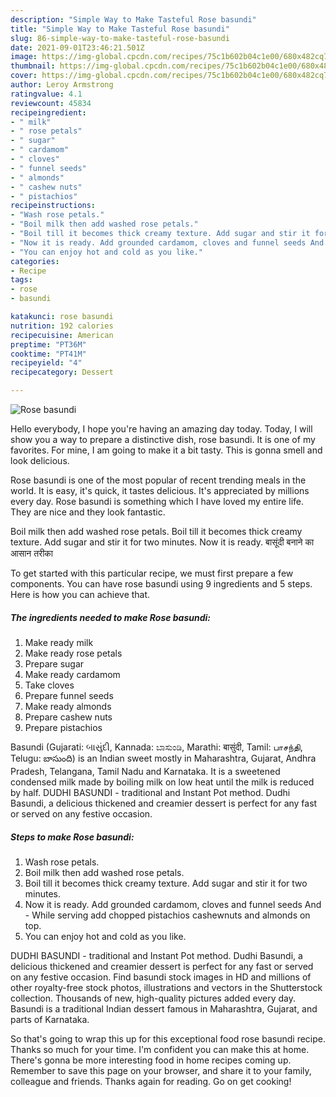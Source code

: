 ```yaml
---
description: "Simple Way to Make Tasteful Rose basundi"
title: "Simple Way to Make Tasteful Rose basundi"
slug: 86-simple-way-to-make-tasteful-rose-basundi
date: 2021-09-01T23:46:21.501Z
image: https://img-global.cpcdn.com/recipes/75c1b602b04c1e00/680x482cq70/rose-basundi-recipe-main-photo.jpg
thumbnail: https://img-global.cpcdn.com/recipes/75c1b602b04c1e00/680x482cq70/rose-basundi-recipe-main-photo.jpg
cover: https://img-global.cpcdn.com/recipes/75c1b602b04c1e00/680x482cq70/rose-basundi-recipe-main-photo.jpg
author: Leroy Armstrong
ratingvalue: 4.1
reviewcount: 45834
recipeingredient:
- " milk"
- " rose petals"
- " sugar"
- " cardamom"
- " cloves"
- " funnel seeds"
- " almonds"
- " cashew nuts"
- " pistachios"
recipeinstructions:
- "Wash rose petals."
- "Boil milk then add washed rose petals."
- "Boil till it becomes thick creamy texture. Add sugar and stir it for two minutes."
- "Now it is ready. Add grounded cardamom, cloves and funnel seeds And  While serving add chopped pistachios cashewnuts and almonds on top."
- "You can enjoy hot and cold as you like."
categories:
- Recipe
tags:
- rose
- basundi

katakunci: rose basundi 
nutrition: 192 calories
recipecuisine: American
preptime: "PT36M"
cooktime: "PT41M"
recipeyield: "4"
recipecategory: Dessert

---
```



![Rose basundi](https://img-global.cpcdn.com/recipes/75c1b602b04c1e00/680x482cq70/rose-basundi-recipe-main-photo.jpg)

Hello everybody, I hope you're having an amazing day today. Today, I will show you a way to prepare a distinctive dish, rose basundi. It is one of my favorites. For mine, I am going to make it a bit tasty. This is gonna smell and look delicious.

Rose basundi is one of the most popular of recent trending meals in the world. It is easy, it's quick, it tastes delicious. It's appreciated by millions every day. Rose basundi is something which I have loved my entire life. They are nice and they look fantastic.

Boil milk then add washed rose petals. Boil till it becomes thick creamy texture. Add sugar and stir it for two minutes. Now it is ready. बासूंदी बनाने का आसान तरीका


To get started with this particular recipe, we must first prepare a few components. You can have rose basundi using 9 ingredients and 5 steps. Here is how you can achieve that.

<!--inarticleads1-->

##### The ingredients needed to make Rose basundi:

1. Make ready  milk
1. Make ready  rose petals
1. Prepare  sugar
1. Make ready  cardamom
1. Take  cloves
1. Prepare  funnel seeds
1. Make ready  almonds
1. Prepare  cashew nuts
1. Prepare  pistachios


Basundi (Gujarati: બાસુંદી, Kannada: ಬಾಸುಂಡಿ, Marathi: बासुंदी, Tamil: பாசந்தி, Telugu: బాసుంది) is an Indian sweet mostly in Maharashtra, Gujarat, Andhra Pradesh, Telangana, Tamil Nadu and Karnataka. It is a sweetened condensed milk made by boiling milk on low heat until the milk is reduced by half. DUDHI BASUNDI - traditional and Instant Pot method. Dudhi Basundi, a delicious thickened and creamier dessert is perfect for any fast or served on any festive occasion. 

<!--inarticleads2-->

##### Steps to make Rose basundi:

1. Wash rose petals.
1. Boil milk then add washed rose petals.
1. Boil till it becomes thick creamy texture. Add sugar and stir it for two minutes.
1. Now it is ready. Add grounded cardamom, cloves and funnel seeds And  - While serving add chopped pistachios cashewnuts and almonds on top.
1. You can enjoy hot and cold as you like.


DUDHI BASUNDI - traditional and Instant Pot method. Dudhi Basundi, a delicious thickened and creamier dessert is perfect for any fast or served on any festive occasion. Find basundi stock images in HD and millions of other royalty-free stock photos, illustrations and vectors in the Shutterstock collection. Thousands of new, high-quality pictures added every day. Basundi is a traditional Indian dessert famous in Maharashtra, Gujarat, and parts of Karnataka. 

So that's going to wrap this up for this exceptional food rose basundi recipe. Thanks so much for your time. I'm confident you can make this at home. There's gonna be more interesting food in home recipes coming up. Remember to save this page on your browser, and share it to your family, colleague and friends. Thanks again for reading. Go on get cooking!
